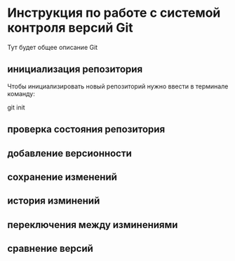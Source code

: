 # Инструкция по работе с системой контроля версий Git



Тут будет общее описание Git

## инициализация репозитория

Чтобы инициализировать новый репозиторий нужно ввести в терминале команду:

  git init

## проверка состояния репозитория

## добавление версионности

## сохранение изменений

## история изминений

## переключения между изминениями

## сравнение версий

##